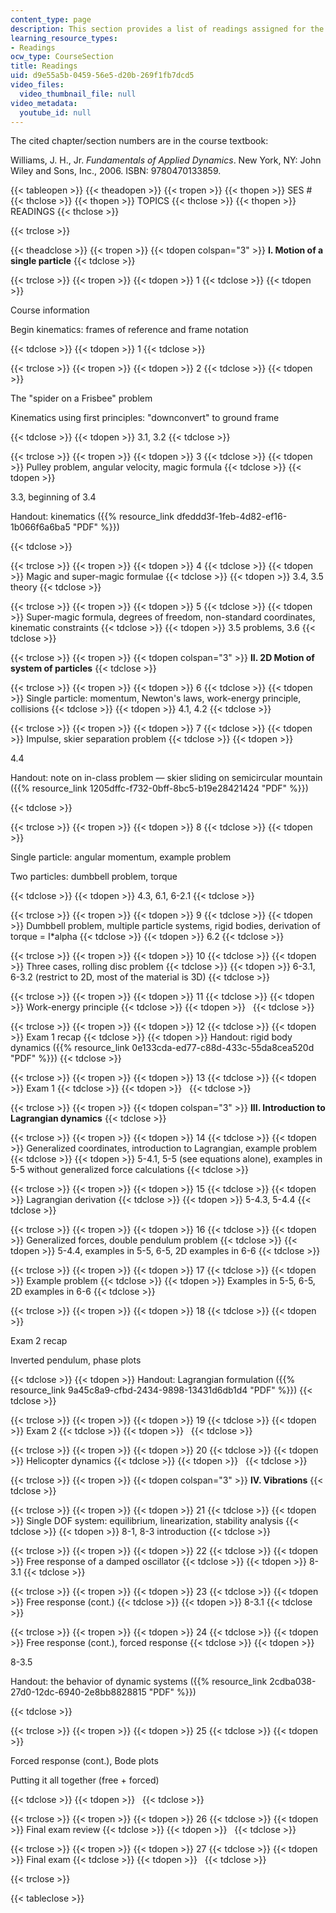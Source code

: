 ```yaml
---
content_type: page
description: This section provides a list of readings assigned for the lecture sessions.
learning_resource_types:
- Readings
ocw_type: CourseSection
title: Readings
uid: d9e55a5b-0459-56e5-d20b-269f1fb7dcd5
video_files:
  video_thumbnail_file: null
video_metadata:
  youtube_id: null
---
```


The cited chapter/section numbers are in the course textbook:

Williams, J. H., Jr. _Fundamentals of Applied Dynamics_. New York, NY: John Wiley and Sons, Inc., 2006. ISBN: 9780470133859.

{{< tableopen >}}
{{< theadopen >}}
{{< tropen >}}
{{< thopen >}}
SES #
{{< thclose >}}
{{< thopen >}}
TOPICS
{{< thclose >}}
{{< thopen >}}
READINGS
{{< thclose >}}

{{< trclose >}}

{{< theadclose >}}
{{< tropen >}}
{{< tdopen colspan="3" >}}
**I. Motion of a single particle**
{{< tdclose >}}

{{< trclose >}}
{{< tropen >}}
{{< tdopen >}}
1
{{< tdclose >}}
{{< tdopen >}}


Course information

Begin kinematics: frames of reference and frame notation


{{< tdclose >}}
{{< tdopen >}}
1
{{< tdclose >}}

{{< trclose >}}
{{< tropen >}}
{{< tdopen >}}
2
{{< tdclose >}}
{{< tdopen >}}


The "spider on a Frisbee" problem

Kinematics using first principles: "downconvert" to ground frame


{{< tdclose >}}
{{< tdopen >}}
3.1, 3.2
{{< tdclose >}}

{{< trclose >}}
{{< tropen >}}
{{< tdopen >}}
3
{{< tdclose >}}
{{< tdopen >}}
Pulley problem, angular velocity, magic formula
{{< tdclose >}}
{{< tdopen >}}


3.3, beginning of 3.4

Handout: kinematics ({{% resource_link dfeddd3f-1feb-4d82-ef16-1b066f6a6ba5 "PDF" %}})


{{< tdclose >}}

{{< trclose >}}
{{< tropen >}}
{{< tdopen >}}
4
{{< tdclose >}}
{{< tdopen >}}
Magic and super-magic formulae
{{< tdclose >}}
{{< tdopen >}}
3.4, 3.5 theory
{{< tdclose >}}

{{< trclose >}}
{{< tropen >}}
{{< tdopen >}}
5
{{< tdclose >}}
{{< tdopen >}}
Super-magic formula, degrees of freedom, non-standard coordinates, kinematic constraints
{{< tdclose >}}
{{< tdopen >}}
3.5 problems, 3.6
{{< tdclose >}}

{{< trclose >}}
{{< tropen >}}
{{< tdopen colspan="3" >}}
**II. 2D Motion of system of particles**
{{< tdclose >}}

{{< trclose >}}
{{< tropen >}}
{{< tdopen >}}
6
{{< tdclose >}}
{{< tdopen >}}
Single particle: momentum, Newton's laws, work-energy principle, collisions
{{< tdclose >}}
{{< tdopen >}}
4.1, 4.2
{{< tdclose >}}

{{< trclose >}}
{{< tropen >}}
{{< tdopen >}}
7
{{< tdclose >}}
{{< tdopen >}}
Impulse, skier separation problem
{{< tdclose >}}
{{< tdopen >}}


4.4

Handout: note on in-class problem — skier sliding on semicircular mountain ({{% resource_link 1205dffc-f732-0bff-8bc5-b19e28421424 "PDF" %}})


{{< tdclose >}}

{{< trclose >}}
{{< tropen >}}
{{< tdopen >}}
8
{{< tdclose >}}
{{< tdopen >}}


Single particle: angular momentum, example problem

Two particles: dumbbell problem, torque


{{< tdclose >}}
{{< tdopen >}}
4.3, 6.1, 6-2.1
{{< tdclose >}}

{{< trclose >}}
{{< tropen >}}
{{< tdopen >}}
9
{{< tdclose >}}
{{< tdopen >}}
Dumbbell problem, multiple particle systems, rigid bodies, derivation of torque = I\*alpha
{{< tdclose >}}
{{< tdopen >}}
6.2
{{< tdclose >}}

{{< trclose >}}
{{< tropen >}}
{{< tdopen >}}
10
{{< tdclose >}}
{{< tdopen >}}
Three cases, rolling disc problem
{{< tdclose >}}
{{< tdopen >}}
6-3.1, 6-3.2 (restrict to 2D, most of the material is 3D)
{{< tdclose >}}

{{< trclose >}}
{{< tropen >}}
{{< tdopen >}}
11
{{< tdclose >}}
{{< tdopen >}}
Work-energy principle
{{< tdclose >}}
{{< tdopen >}}
 
{{< tdclose >}}

{{< trclose >}}
{{< tropen >}}
{{< tdopen >}}
12
{{< tdclose >}}
{{< tdopen >}}
Exam 1 recap
{{< tdclose >}}
{{< tdopen >}}
Handout: rigid body dynamics ({{% resource_link 0e133cda-ed77-c88d-433c-55da8cea520d "PDF" %}})
{{< tdclose >}}

{{< trclose >}}
{{< tropen >}}
{{< tdopen >}}
13
{{< tdclose >}}
{{< tdopen >}}
Exam 1
{{< tdclose >}}
{{< tdopen >}}
 
{{< tdclose >}}

{{< trclose >}}
{{< tropen >}}
{{< tdopen colspan="3" >}}
**III. Introduction to Lagrangian dynamics**
{{< tdclose >}}

{{< trclose >}}
{{< tropen >}}
{{< tdopen >}}
14
{{< tdclose >}}
{{< tdopen >}}
Generalized coordinates, introduction to Lagrangian, example problem
{{< tdclose >}}
{{< tdopen >}}
5-4.1, 5-5 (see equations alone), examples in 5-5 without generalized force calculations
{{< tdclose >}}

{{< trclose >}}
{{< tropen >}}
{{< tdopen >}}
15
{{< tdclose >}}
{{< tdopen >}}
Lagrangian derivation
{{< tdclose >}}
{{< tdopen >}}
5-4.3, 5-4.4
{{< tdclose >}}

{{< trclose >}}
{{< tropen >}}
{{< tdopen >}}
16
{{< tdclose >}}
{{< tdopen >}}
Generalized forces, double pendulum problem
{{< tdclose >}}
{{< tdopen >}}
5-4.4, examples in 5-5, 6-5, 2D examples in 6-6
{{< tdclose >}}

{{< trclose >}}
{{< tropen >}}
{{< tdopen >}}
17
{{< tdclose >}}
{{< tdopen >}}
Example problem
{{< tdclose >}}
{{< tdopen >}}
Examples in 5-5, 6-5, 2D examples in 6-6
{{< tdclose >}}

{{< trclose >}}
{{< tropen >}}
{{< tdopen >}}
18
{{< tdclose >}}
{{< tdopen >}}


Exam 2 recap

Inverted pendulum, phase plots


{{< tdclose >}}
{{< tdopen >}}
Handout: Lagrangian formulation ({{% resource_link 9a45c8a9-cfbd-2434-9898-13431d6db1d4 "PDF" %}})
{{< tdclose >}}

{{< trclose >}}
{{< tropen >}}
{{< tdopen >}}
19
{{< tdclose >}}
{{< tdopen >}}
Exam 2
{{< tdclose >}}
{{< tdopen >}}
 
{{< tdclose >}}

{{< trclose >}}
{{< tropen >}}
{{< tdopen >}}
20
{{< tdclose >}}
{{< tdopen >}}
Helicopter dynamics
{{< tdclose >}}
{{< tdopen >}}
 
{{< tdclose >}}

{{< trclose >}}
{{< tropen >}}
{{< tdopen colspan="3" >}}
**IV. Vibrations**
{{< tdclose >}}

{{< trclose >}}
{{< tropen >}}
{{< tdopen >}}
21
{{< tdclose >}}
{{< tdopen >}}
Single DOF system: equilibrium, linearization, stability analysis
{{< tdclose >}}
{{< tdopen >}}
8-1, 8-3 introduction
{{< tdclose >}}

{{< trclose >}}
{{< tropen >}}
{{< tdopen >}}
22
{{< tdclose >}}
{{< tdopen >}}
Free response of a damped oscillator
{{< tdclose >}}
{{< tdopen >}}
8-3.1
{{< tdclose >}}

{{< trclose >}}
{{< tropen >}}
{{< tdopen >}}
23
{{< tdclose >}}
{{< tdopen >}}
Free response (cont.)
{{< tdclose >}}
{{< tdopen >}}
8-3.1
{{< tdclose >}}

{{< trclose >}}
{{< tropen >}}
{{< tdopen >}}
24
{{< tdclose >}}
{{< tdopen >}}
Free response (cont.), forced response
{{< tdclose >}}
{{< tdopen >}}


8-3.5

Handout: the behavior of dynamic systems ({{% resource_link 2cdba038-27d0-12dc-6940-2e8bb8828815 "PDF" %}})


{{< tdclose >}}

{{< trclose >}}
{{< tropen >}}
{{< tdopen >}}
25
{{< tdclose >}}
{{< tdopen >}}


Forced response (cont.), Bode plots

Putting it all together (free + forced)


{{< tdclose >}}
{{< tdopen >}}
 
{{< tdclose >}}

{{< trclose >}}
{{< tropen >}}
{{< tdopen >}}
26
{{< tdclose >}}
{{< tdopen >}}
Final exam review
{{< tdclose >}}
{{< tdopen >}}
 
{{< tdclose >}}

{{< trclose >}}
{{< tropen >}}
{{< tdopen >}}
27
{{< tdclose >}}
{{< tdopen >}}
Final exam
{{< tdclose >}}
{{< tdopen >}}
 
{{< tdclose >}}

{{< trclose >}}

{{< tableclose >}}